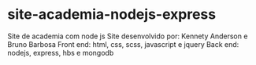 # site-academia-nodejs-express
Site de academia com node js 
Site desenvolvido por: Kennety Anderson e Bruno Barbosa
Front end: html, css, scss, javascript e jquery
Back end: nodejs, express, hbs e mongodb
